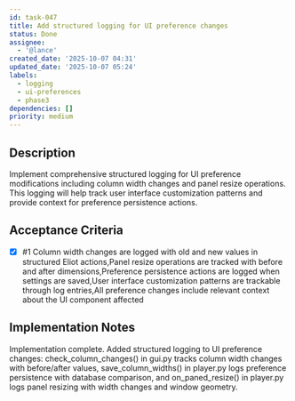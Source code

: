 ```yaml
---
id: task-047
title: Add structured logging for UI preference changes
status: Done
assignee:
  - '@lance'
created_date: '2025-10-07 04:31'
updated_date: '2025-10-07 05:24'
labels:
  - logging
  - ui-preferences
  - phase3
dependencies: []
priority: medium
---
```


## Description

Implement comprehensive structured logging for UI preference modifications including column width changes and panel resize operations. This logging will help track user interface customization patterns and provide context for preference persistence actions.

## Acceptance Criteria
<!-- AC:BEGIN -->
- [x] #1 Column width changes are logged with old and new values in structured Eliot actions,Panel resize operations are tracked with before and after dimensions,Preference persistence actions are logged when settings are saved,User interface customization patterns are trackable through log entries,All preference changes include relevant context about the UI component affected
<!-- AC:END -->

## Implementation Notes

Implementation complete. Added structured logging to UI preference changes: check_column_changes() in gui.py tracks column width changes with before/after values, save_column_widths() in player.py logs preference persistence with database comparison, and on_paned_resize() in player.py logs panel resizing with width changes and window geometry.
